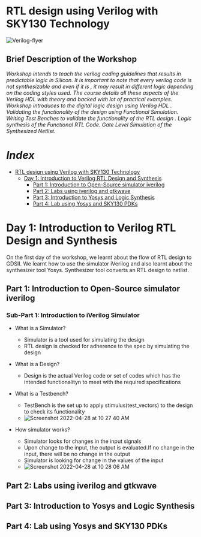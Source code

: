 # RTL design using Verilog with SKY130 Technology 
![Verilog-flyer](https://user-images.githubusercontent.com/100710081/165515835-c9e707e7-cc42-4439-8f95-81b94bb8a397.png)

## Brief Description of the Workshop

*Workshop intends to teach the verilog coding guidelines that results in predictable logic in Silicon. It is important to note that every verilog code is not synthesizable and even if it is , it may result in different logic depending on the coding styles used. The course details all these aspects of the Verilog HDL with theory and backed with lot of practical examples. Workshop introduces to the digital logic design using Verilog HDL . Validating the functionality of the design using Functional Simulation. Writing Test Benches to validate the functionality of the RTL design . Logic synthesis of the Functional RTL Code. Gate Level Simulation of the Synthesized Netlist.*
# *Index*
- [RTL design using Verilog with SKY130 Technology](https://github.com/runalpanja/RTLDesignUsingVerilogWithSKY130Technology#rtl-design-using-verilog-with-sky130-technology)
  - [Day 1: Introduction to Verilog RTL Design and Synthesis](https://github.com/runalpanja/RTLDesignUsingVerilogWithSKY130Technology/main/README.md#day-1-introduction-to-verilog-rtl-design-and-synthesis)
    - [Part 1: Introduction to Open-Source simulator iverilog](https://github.com/runalpanja/RTLDesignUsingVerilogWithSKY130Technology/edit/main/README.md#part-1-introduction-to-open-source-simulator-iverilog)
    - [Part 2: Labs using iverilog and gtkwave](https://github.com/runalpanja/RTLDesignUsingVerilogWithSKY130Technology/edit/main/README.md#part-2-labs-using-iverilog-and-gtkwave)
    - [Part 3: Introduction to Yosys and Logic Synthesis](https://github.com/runalpanja/RTLDesignUsingVerilogWithSKY130Technology/edit/main/README.md#part-3-introduction-to-yosys-and-logic-synthesis)
    - [Part 4: Lab using Yosys and SKY130 PDKs](https://github.com/runalpanja/RTLDesignUsingVerilogWithSKY130Technology/edit/main/README.md#part-4-lab-using-yosys-and-sky130-pdks)











# Day 1: Introduction to Verilog RTL Design and Synthesis
On the first day of the workshop, we learnt about the flow of RTL design to GDSII. We learnt how to use the simulator iVerilog and also learnt about the synthesizer tool Yosys. Synthesizer tool converts an RTL design to netlist.
## Part 1: Introduction to Open-Source simulator iverilog
### Sub-Part 1: Introduction to iVerilog Simulator
-  What is a Simulator?
    -   Simulator is a tool used for simulating the design
    -   RTL design is checked for adherence to the spec by simulating the design
- What is a Design?
    -   Design is the actual Verilog code or set of codes which has the intended functionalityn to meet with the required specifications
- What is a Testbench? 
    -   TestBench is the set up to apply stimulus(test_vectors) to the design to check its functionality
    -   ![Screenshot 2022-04-28 at 10 27 40 AM](https://user-images.githubusercontent.com/100710081/165680015-a6474780-d33d-42f9-be1e-eae923873e52.png)

- How simulator works?
    - Simulator looks for changes in the input signals
    - Upon change to the input, the output is evaluated.If no change in the input, there will be no change in the output    
    - Simulator is looking for change in the values of the input
    - ![Screenshot 2022-04-28 at 10 28 06 AM](https://user-images.githubusercontent.com/100710081/165680028-5f937eb0-57be-4b35-91c4-039f2ab441fc.png)



    
## Part 2: Labs using iverilog and gtkwave

## Part 3: Introduction to Yosys and Logic Synthesis

## Part 4: Lab using Yosys and SKY130 PDKs



